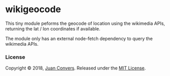 # wikigeocode

This tiny module peforms the geocode of location using the wikimedia APIs, returning the lat / lon coordinates if available.

The module only has an external node-fetch dependency to query the wikimedia APIs.

### License

Copyright © 2018, [Juan Convers](https://github.com/webdacjs).
Released under the [MIT License](LICENSE).
